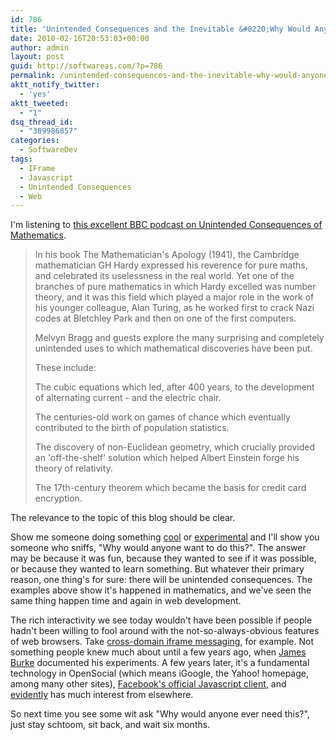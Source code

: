 ```yaml
---
id: 786
title: 'Unintended Consequences and the Inevitable &#8220;Why Would Anyone Want To Do This?&#8221;'
date: 2010-02-16T20:53:03+00:00
author: admin
layout: post
guid: http://softwareas.com/?p=786
permalink: /unintended-consequences-and-the-inevitable-why-would-anyone-want-to-do-this/
aktt_notify_twitter:
  - 'yes'
aktt_tweeted:
  - "1"
dsq_thread_id:
  - "389986857"
categories:
  - SoftwareDev
tags:
  - IFrame
  - Javascript
  - Unintended Consequences
  - Web
---
```

I'm listening to <a href="http://www.bbc.co.uk/programmes/b00qj2nq">this excellent BBC podcast on Unintended Consequences of Mathematics</a>. 

<blockquote>
In his book The Mathematician's Apology (1941), the Cambridge mathematician GH Hardy expressed his reverence for pure maths, and celebrated its uselessness in the real world. Yet one of the branches of pure mathematics in which Hardy excelled was number theory, and it was this field which played a major role in the work of his younger colleague, Alan Turing, as he worked first to crack Nazi codes at Bletchley Park and then on one of the first computers.

Melvyn Bragg and guests explore the many surprising and completely unintended uses to which mathematical discoveries have been put.

These include:

The cubic equations which led, after 400 years, to the development of alternating current - and the electric chair.

The centuries-old work on games of chance which eventually contributed to the birth of population statistics.

The discovery of non-Euclidean geometry, which crucially provided an 'off-the-shelf' solution which helped Albert Einstein forge his theory of relativity.

The 17th-century theorem which became the basis for credit card encryption.
</blockquote>

The relevance to the topic of this blog should be clear.

Show me someone doing something <a href="http://ajaxian.com/archives/dojogfx-presentations-in-dojogfx">cool</a> or <a href="http://ajaxian.com/archives/javascript-jpeg-encoding">experimental</a> and I'll show you someone who sniffs, "Why would anyone want to do this?". The answer may be because it was fun, because they wanted to see if it was possible, or because they wanted to learn something. But whatever their primary reason, one thing's for sure: there will be unintended consequences. The examples above show it's happened in mathematics, and we've seen the same thing happen time and again in web development.

The rich interactivity we see today wouldn't have been possible if people hadn't been willing to fool around with the not-so-always-obvious features of web browsers. Take <a href="http://softwareas.com/cross-domain-communication-with-iframes">cross-domain iframe messaging</a>, for example. Not something people knew much about until a few years ago, when <a href="http://tagneto.blogspot.com/2006/06/cross-domain-frame-communication-with.html">James Burke</a> documented his experiments. A few years later, it's a fundamental technology in OpenSocial (which means iGoogle, the Yahoo! homepage, among many other sites), <a href="http://wiki.developers.facebook.com/index.php/Cross_Domain_Communication_Channel">Facebook's official Javascript client</a>,  and <a href="http://stackoverflow.com/questions/tagged/cross-domain+iframe">evidently</a> has much interest from elsewhere.

So next time you see some wit ask "Why would anyone ever need this?", just stay schtoom, sit back, and wait six months.